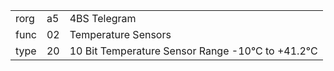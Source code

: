 
|    |   |   |
| -- | - | - |
| rorg | a5 | 4BS Telegram |
| func | 02 | Temperature Sensors |
| type | 20 | 10 Bit Temperature Sensor Range -10°C to +41.2°C |
